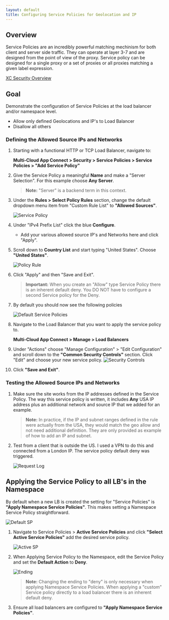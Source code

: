 ```yaml
---
layout: default
title: Configuring Service Policies for Geolocation and IP
---
```


## Overview

Service Policies are an incredibly powerful matching mechinism for both client and server side traffic. They can operate at layer 3-7 and are designed from the point of view of the proxy. Service policy can be designed for a single proxy or a set of proxies or all proxies matching a given label expression.

[XC Security Overview](https://docs.cloud.f5.com/docs-v2/platform/concepts/security)

## Goal

Demonstrate the configuration of Service Policies at the load balancer and/or namespace level.  

* Allow only defined Geolocations and IP's to Load Balancer
* Disallow all others 

### Defining the Allowed Source IPs and Networks

1.  Starting with a functional HTTP or TCP Load Balancer, navigate to: 

    **Multi-Cloud App Connect > Security > Service Policies > Service Policies > "Add Service Policy"** 

2. Give the Service Policy a meaningful **Name** and make a "Server Selection". For this example choose **Any Server**. 

    > **Note:** "Server" is a backend term in this context. 

3. Under the **Rules > Select Policy Rules**  section, change the default dropdown menu item from "Custom Rule List" to **"Allowed Sources"**.

    ![Service Policy](/xc-images/ip-geo.png)

4. Under "IPv4 Prefix List" click the blue **Configure**. 
    * Add your various allowed source IP's and Networks here and click "Apply". 

5. Scroll down to **Country List** and start typing "United States". Choose **"United States"**.


    ![Policy Rule](/xc-images/rule.png)


6. Click "Apply" and then "Save and Exit". 

    > **Important:** When you create an "Allow" type Service Policy there is an inherent default deny. You DO NOT have to configure a second Service policy for the Deny. 


7. By default you should now see the following policies


   ![Default Service Policies](/xc-images/sp.png)


8. Navigate to the Load Balancer that you want to apply the service policy to.

   **Multi-Cloud App Connect > Manage > Load Balancers**

9.  Under "Actions" choose "Manage Configuration" > "Edit Configuration" and scroll down to the **"Common Security Controls"** section. Click "Edit" and choose your new service policy. 
   ![Security Controls](/xc-images/sec-con.png)
10. Click **"Save and Exit"**. 


### Testing the Allowed Source IPs and Networks

1. Make sure the site works from the IP addresses defined in the Service Policy. The way this service policy is written, it includes **Any** USA IP address plus an additional network and source IP that we added for an example. 

    > **Note:** In practice, if the IP and subnet ranges defined in the rule were actually from the USA, they would match the geo allow and not need additional definition. They are only provided as example of how to add an IP and subnet.  

2. Test from a client that is outside the US. I used a VPN to do this and connected from a London IP. The service policy default deny was triggered. 

   ![Request Log](/xc-images/rl.png)


## Applying the Service Policy to all LB's in the Namespace

By default when a new LB is created the setting for "Service Policies" is **"Apply Namespace Service Policies"**. This makes setting a Namespace Service Policy straightforward. 

   ![Default SP](/xc-images/default-sp.png)

1. Navigate to Service Policies > **Active Service Policies** and click **"Select Active Service Policies"** add the desired service policy. 

   ![Active SP](/xc-images/active-sp.png)

2. When Applying Service Policy to the Namespace, edit the Service Policy and set the **Default Action** to **Deny**.  

   ![Ending](/xc-images/ending.png)

    > **Note:** Changing the ending to "deny" is only necessary when applying Namespace Service Policies. When applying a "custom" Service policy directly to a load balancer there is an inherent default deny. 

3. Ensure all load balancers are configured to  **"Apply Namespace Service Policies"**.



